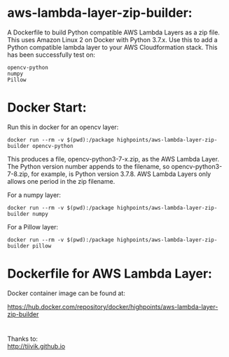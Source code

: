 # aws-lambda-layer-zip-builder:

A Dockerfile to build Python compatible AWS Lambda Layers as a zip file. This uses Amazon Linux 2 on Docker with Python 3.7.x. Use this to add a Python compatible lambda layer to your AWS Cloudformation stack. This has been successfully test on:

    opencv-python  
    numpy
    Pillow


# Docker Start:

Run this in docker for an opencv layer:

    docker run --rm -v $(pwd):/package highpoints/aws-lambda-layer-zip-builder opencv-python 
    
This produces a file, opencv-python3-7-x.zip, as the AWS Lambda Layer. The Python version number appends to the filename, so opencv-python3-7-8.zip, for example, is Python version 3.7.8. AWS Lambda Layers only allows one period in the zip filename.

For a numpy layer:

    docker run --rm -v $(pwd):/package highpoints/aws-lambda-layer-zip-builder numpy
    
For a Pillow layer:

    docker run --rm -v $(pwd):/package highpoints/aws-lambda-layer-zip-builder pillow
    
    
# Dockerfile for AWS Lambda Layer:

Docker container image can be found at:

https://hub.docker.com/repository/docker/highpoints/aws-lambda-layer-zip-builder


#
Thanks to:  
http://tiivik.github.io
